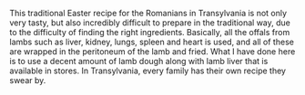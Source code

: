 This traditional Easter recipe for the Romanians in Transylvania is not only very tasty, but also incredibly difficult to prepare in the traditional way, due to the difficulty of finding the right ingredients. Basically, all the offals from lambs such as liver, kidney, lungs, spleen and heart is used, and all of these are wrapped in the peritoneum of the lamb and fried. What I have done here is to use a decent amount of lamb dough along with lamb liver that is available in stores. In Transylvania, every family has their own recipe they swear by.
